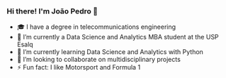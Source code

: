 ### Hi there! I'm João Pedro 👋

- 🎓 I have a degree in telecommunications engineering
- 🔭 I’m currently a Data Science and Analytics MBA student at the USP Esalq
- 🌱 I’m currently learning Data Science and Analytics with Python<!--, HTML, CSS, JavaScript and Python -->
- 👯 I’m looking to collaborate on multidisciplinary projects
- ⚡ Fun fact: I like Motorsport and Formula 1
<!--
**CamposJoao/CamposJoao** is a ✨ _special_ ✨ repository because its `README.md` (this file) appears on your GitHub profile.

Here are some ideas to get you started:

- 🔭 I’m currently Telecommunications engineering student at the Federal University of Ceará
- 🌱 I’m currently learning ...
- 👯 I’m looking to collaborate on ...
- 🤔 I’m looking for help with ...
- 💬 Ask me about ...
- 📫 How to reach me: ...
- 😄 Pronouns: ...
- ⚡ Fun fact: ...
-->
